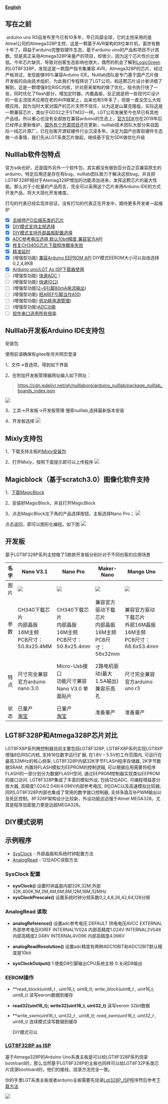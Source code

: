 **[English](https://github.com/nulllaborg/arduino_nulllab/blob/master/README.md)**

## 写在之前

​    arduino uno R3自发布至今已有10多年，早已风靡全球，它的主控采用的是Atmel公司的Atmega328P主控，这是一颗基于AVR架构的8位单片机，面世有数十年了。得益于arduino完整软硬件生态，基于arduino uno的产品和项目不计其数。但是真正采用Atmega328P来量产的项目，却很少，因为这个芯片性价比很低。今年芯片缺货，导致对创客生态影响也很大，偶然的机会了解到[LogicGreen](http://www.lgtic.com/)的LGT8F328P，发现这是一款国产指令集兼容 AVR，Atmega328P的芯片，经过严格测试，发现能够99%兼容Arduino IDE。Nulllab团队是专门基于国产芯片做开发板的自由技术组织，为此我们专程拜访了LGT公司，和这颗芯片设计者详细了解到，这是一颗增强8位RISC内核，针对原来架构的做了优化，指令执行快了一些，同时优化了flash部分，增加定时器，内置晶振，反正就是把一些现代IC设计的一些主流技术应用在老的AVR框架上，出来也有5年多了，但是一直没怎么大规模应用，因为当时大家对国产的芯片天然不信任，以为这是山寨克隆版，实际这是一颗兼容芯片，类似于GD32之于STM32一样。LGT公司发展至今也早已有其他产品线，所以重心也没有全部放在兼容arduino的生态上，[官方SDK]()也在2019年后已经停止更新维护，[国外有个开源项目](https://github.com/dbuezas/lgt8fx)还在更新。nulllab技术团队大部分来自国际一线芯片原厂，已在创客开源软硬件行业沉浸多年。决定为国产创客软硬件生态做一点事情，我们先从LGT系类芯片做起，继续基于官方SDK做优化升级

## Nulllab软件包特点

​    官方sdk也好，还是国外另外一个软件包，其实都没有做到百分百之百兼容原生的arduino，特定应用还是存在有bug，nulllab团队致力于解决这些bug，并且把LGT8F328P相对于Atemag328P增加的功能添加进来，发挥这颗芯片的最大性能。那么对于小批量的产品而言，完全可以采用这个芯片来用Arduino IDE的方式开发产品，将大大简化开发难度。

打勾的代表已经实现并验证，没有打勾的代表正在开发中，期待更多开发者一起维护
- [x] [去掉停产D后缀系类的芯片](https://github.com/nulllaborg/arduino_nulllab/commit/48fd6c3)
- [x] [DIY模式支持主频选择](./lgt8f/cores/lgt8f/main.cpp#L126)
- [x] [DIY模式支持外部晶振配置选择](https://github.com/nulllaborg/arduino_nulllab/commit/9c7a2d9)
- [x] [ADC参考电压选择,默认10bit精度,兼容官方API](https://github.com/nulllaborg/arduino_nulllab/commit/78371c9)
- [x] [修复CH340G芯片下载程序概率失败](https://github.com/nulllaborg/arduino_nulllab/commit/577666d)
- [x] [精准延时](https://github.com/nulllaborg/arduino_nulllab/commit/7a9b5e)
- [x] (增强型功能) [兼容Arduino EEPROM API](https://github.com/nulllaborg/arduino_nulllab/commit/60e8c6d) DIY模式EEROM大小可以自由选择0,2,4,8KB 
- [x] [Arduino uno/LGT As ISP下载器使用](./libraries/Lgt328P_ISP/README.md)
- [ ] (增强型功能) [快速ADC]() )
- [ ] (增强型功能) [快速IO口]())
- [ ] (增强型功能)[2~6引脚80mA电流输出]())
- [ ] (增强型功能) [把AREF引脚当作A10]())
- [ ] (增强型功能) [低功耗电源管理]())
- [ ] (增强型功能)[ADC功能]()
- [ ] [软件串口适用所有频率]()

## Nulllab开发板Arduino IDE支持包 

安装包

使用前请确保有gitee账号并网页登录

1、文件->首选项，得到如下界面

2、在附加开发板管理器网址输入如下网址：
> https://cdn.jsdelivr.net/gh/nulllaborg/arduino_nulllab/package_nulllab_boards_index.json

![](./doc/pic/option_zh.png)

3、工具->开发板->开发板管理
搜索nulllab,选择最新版本安装

4、开发板选择
![](./doc/pic/board_chioce.png)

## Mixly支持包
1、下载支持主板的[Mixly安装包](http://www.emakefun.com/uploads/software/Mixly_WIN.zip)

2、打开Mixly，按照下面提示即可以上传程序
![](./doc/pic/mixly_select_board.png)
## Magicblock（基于scratch3.0）图像化软件支持 
1、[下载MagicBlock](http://www.emakefun.com/uploads/software/MagicBlockSetup.exe)

2、安装好MagicBlock，并且打开MagicBlock

3、点击MagicBlock左下角的产品选择按钮，主板选择Nano Pro；
![](./doc/pic/MagicBlock_select_product.png)

点击返回，即可以图形化编程。如下图
![](./doc/pic/magicBlock_updoad.png)

## 开发板

基于LGT8F328P系列主控做了5款款开发板分别针对于不同创客的应用场景

| 名字 | Nano V3.1                                                    | Nano Pro                                                     | Maker-Nano                                                   | Mango Uno                                                    | Orion                                                        |
| ---- | ------------------------------------------------------------ | ------------------------------------------------------------ | ------------------------------------------------------------ | ------------------------------------------------------------ | ------------------------------------------------------------ |
| 图片 | ![](./doc/pic/nano3.1.png)                                   | ![](./doc/pic/nano_pro.png)                                  | ![](./doc/pic/maker-nano.png)                                | ![](./doc/pic/mango_uno.png)                                 | ![](./doc/pic/orion.png)                                     |
| 参数 | CH340下载芯片<br />内部晶振<br />16M主频<br />PCB尺寸：50.8x25.4MM | CH340下载芯片<br />内部晶振<br />16M主频<br />PCB尺寸：50.8x25.4mm | 兼容官方驱动下载芯片<br />内部晶振<br />16M主频<br />PCB尺寸：56x32mm | 兼容官方驱动下载芯片<br />外部16M晶振<br />16M主频<br />PCB尺寸：68.6x53.4mm | 兼容官方驱动下载芯片<br />外部32M晶振<br />32M主频<br />PCB尺寸： |
| 特点 | 尺寸完全兼容官方arduino nano 3.0                             | Micro-Usb接口<br />功能尺寸兼容Nano V3.0 单面贴片            | 2路电机驱动(最大1.5A输出)<br />兼容乐高孔                    | 尺寸完全兼容官方arduino uno r3                               | 补强Uno IO口不够用情况，功能介于Uno和Mega2560之间            |
| 状态 | 已量产<br />[淘宝](https://item.taobao.com/item.htm?spm=a1z10.5-c-s.w4002-21257395099.47.1e64226e0PHZp6&id=650808111227) | 已量产<br />[淘宝](https://item.taobao.com/item.htm?spm=a1z10.5-c-s.w4002-21257395099.47.1e64226e0PHZp6&id=650808111227) | 准备量产                                                     | 准备量产                                                     | 开发中                                                       |

##  LGT8F328P和Atmega328P芯片对比

LGT8FX8P系列微控制器目前主要包括LGT8F328P, LGT8FX8P系列实现LGT8XP增强8位RISC内核, 支持16位数字运行扩展, 在1.8V – 5.5V的工作范围内, 可运行在最高32MHz的核心频率; LGT8F328P内部32K字节FLASH程序存储器, 2K字节数据SRAM, 内置将FLASH模拟为EEPROM的控制逻辑, 可以根据应用需要将程序FLASH的一部分划分为数据FLASH空间, 通过EEPROM控制器实现类似EEPROM的接口访问. LGT8F328P集成了丰富的模拟外设, 包括12位ADC, 可编程增益差分放大器, 高精度1.024/2.048/4.096V内部参考电压, 8位DAC以及高速模拟比较器; 同时LGT8F328P内部也集成了常用的数字接口控制器, 支持多路互补PWM输出以及死区控制。8F328P架构设计比较新，外设功能远远强于Atmel MEGA328。尤其是程序加密能力更是远超MEGA328。

## DIY模式说明



## 示例程序

- [SysClock](https://github.com/nulllaborg/arduino_nulllab/blob/master/libraries/BasicsExamples/examples/SysClock/SysClock.ino) - 外部晶振和系统时钟配置方法
- [AnalogRead](https://github.com/nulllaborg/arduino_nulllab/blob/master/libraries/BasicsExamples/examples/AnalogRead/AnalogRead.ino) - 12位ADC读取方法

### SysClock 配置

- **sysClock()**
	设置时钟晶振内部32K,32M,外部32K,400K,1M,2M,4M,6M,8M,12M,16M,32MHz
- **sysClockPrescale()**
	设置系统时钟分频系数0,2,4,8,26,42,64,128分频

### AnalogRead 读取

- **analogReference()**
  设置adc参考电压 
	DEFAULT 供电电压AVCC
	EXTERNAL 外部参考电压IOREF
	INTERNAL1V024 内部高精度1.024V
	INTERNAL2V048 内部高精度2.048V
	INTERNAL4V096 内部高精度4.096V
	
- **analogReadResolution()**
	设置adc精度有两种ADC10BIT和ADC12BIT默认精度是10bit
	
- **sysClockOutput()**
	1:使能D8引脚输出CPU系统主频 0:关闭D8输出

### EEROM操作

- **read_block(uint8_t *, uint16_t, uint8_t);  write_block(uint8_t *, uint16_t, uint8_t)**
    读写eerom数据到缓存
    
- **read32(uint16_t);  write32(uint16_t, uint32_t)**
    读写eerom 32bit数据
    
- **write_swm(uint16_t, uint32_t *, uint8_t);  read_swm(uint16_t, uint32_t *, uint8_t)**
	连续模式读写数据到缓存
	
	DIY模式可以

### [LGT8F328P as ISP](./libraries/Lgt328P_ISP/README_zh.md)

基于Atmega328P的Arduino Uno系类主板是可以给LGT8F328P系列烧录bootloard的，那么当然基于LGT8F328P的主板也同样可以给LGT8F32P系类芯片烧录bootloard的，他们的接线，烧录方法完全一致。

你的手里LGT系类主板或者arduino主板需要先烧录[Lgt328P_ISP](./libraries./Lgt328P_ISP./Lgt328P_ISP.ino)程序然后参考[下载方法](./libraries/Lgt328P_ISP/README_zh.md)

![](./doc/pic/ISP.png)
